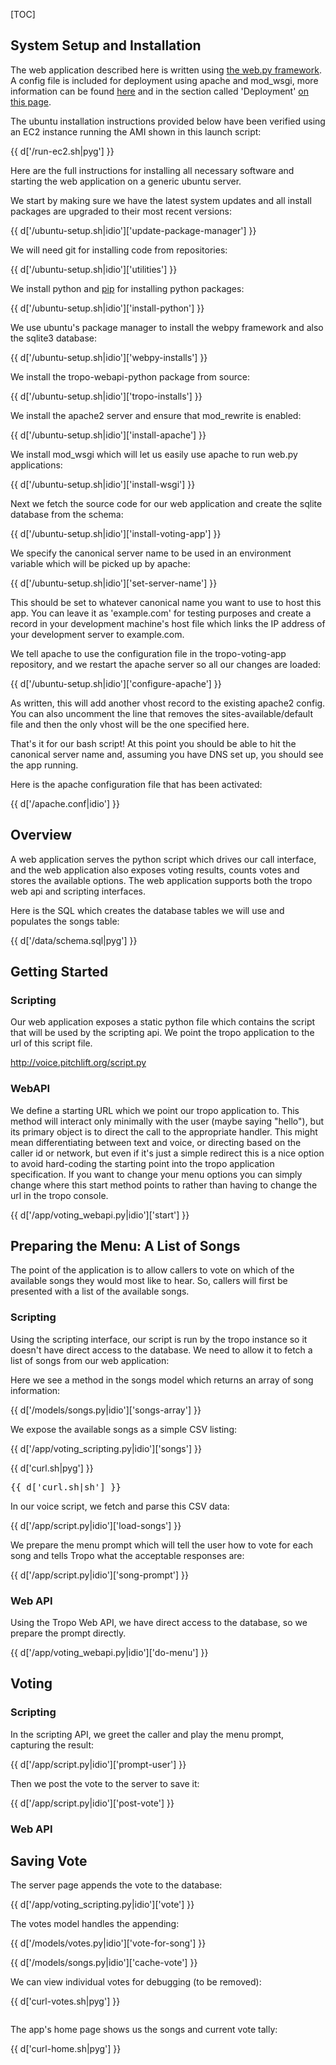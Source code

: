 [TOC]

## System Setup and Installation

The web application described here is written using [the web.py
framework](http://webpy.org). A config file is included for deployment using
apache and mod_wsgi, more information can be found
[here](http://webpy.org/cookbook/mod_wsgi-apache) and in the section called
'Deployment' [on this page](http://webpy.org/cookbook/).

The ubuntu installation instructions provided below have been verified using an
EC2 instance running the AMI shown in this launch script:

{{ d['/run-ec2.sh|pyg'] }}

Here are the full instructions for installing all necessary software and starting the web application on a generic ubuntu server.

We start by making sure we have the latest system updates and all install packages are upgraded to their most recent versions:

{{ d['/ubuntu-setup.sh|idio']['update-package-manager'] }}

We will need git for installing code from repositories:

{{ d['/ubuntu-setup.sh|idio']['utilities'] }}

We install python and [pip](http://www.pip-installer.org/) for installing python packages:

{{ d['/ubuntu-setup.sh|idio']['install-python'] }}

We use ubuntu's package manager to install the webpy framework and also the sqlite3 database:

{{ d['/ubuntu-setup.sh|idio']['webpy-installs'] }}

We install the tropo-webapi-python package from source:

{{ d['/ubuntu-setup.sh|idio']['tropo-installs'] }}

We install the apache2 server and ensure that mod_rewrite is enabled:

{{ d['/ubuntu-setup.sh|idio']['install-apache'] }}

We install mod_wsgi which will let us easily use apache to run web.py applications:

{{ d['/ubuntu-setup.sh|idio']['install-wsgi'] }}

Next we fetch the source code for our web application and create the sqlite database from the schema:

{{ d['/ubuntu-setup.sh|idio']['install-voting-app'] }}

We specify the canonical server name to be used in an environment variable which will be picked up by apache:

{{ d['/ubuntu-setup.sh|idio']['set-server-name'] }}

This should be set to whatever canonical name you want to use to host this app.
You can leave it as 'example.com' for testing purposes and create a record in
your development machine's host file which links the IP address of your
development server to example.com.

We tell apache to use the configuration file in the tropo-voting-app
repository, and we restart the apache server so all our changes are loaded:

{{ d['/ubuntu-setup.sh|idio']['configure-apache'] }}

As written, this will add another vhost record to the existing apache2 config.
You can also uncomment the line that removes the sites-available/default file
and then the only vhost will be the one specified here.

That's it for our bash script! At this point you should be able to hit the canonical server name and, assuming you have DNS set up, you should see the app running.

Here is the apache configuration file that has been activated:

{{ d['/apache.conf|idio'] }}

## Overview

A web application serves the python script which drives our call interface, and
the web application also exposes voting results, counts votes and stores the
available options. The web application supports both the tropo web api and
scripting interfaces.

Here is the SQL which creates the database tables we will use and populates the
songs table:

{{ d['/data/schema.sql|pyg'] }}

## Getting Started

### Scripting

Our web application exposes a static python file which contains the script that
will be used by the scripting api. We point the tropo application to the url of
this script file.

http://voice.pitchlift.org/script.py

### WebAPI

We define a starting URL which we point our tropo application to. This method
will interact only minimally with the user (maybe saying "hello"), but its
primary object is to direct the call to the appropriate handler. This might
mean differentiating between text and voice, or directing based on the caller
id or network, but even if it's just a simple redirect this is a nice option to
avoid hard-coding the starting point into the tropo application specification.
If you want to change your menu options you can simply change where this start
method points to rather than having to change the url in the tropo console.

{{ d['/app/voting_webapi.py|idio']['start'] }}

## Preparing the Menu: A List of Songs

The point of the application is to allow callers to vote on which of the
available songs they would most like to hear. So, callers will first be
presented with a list of the available songs.

### Scripting

Using the scripting interface, our script is run by the tropo instance so it
doesn't have direct access to the database. We need to allow it to fetch a list
of songs from our web application:

Here we see a method in the songs model which returns an array of song
information:

{{ d['/models/songs.py|idio']['songs-array'] }}

We expose the available songs as a simple CSV listing:

{{ d['/app/voting_scripting.py|idio']['songs'] }}

{{ d['curl.sh|pyg'] }}

<pre>
{{ d['curl.sh|sh'] }}
</pre>

In our voice script, we fetch and parse this CSV data:

{{ d['/app/script.py|idio']['load-songs'] }}

We prepare the menu prompt which will tell the user how to vote for each song
and tells Tropo what the acceptable responses are:

{{ d['/app/script.py|idio']['song-prompt'] }}

### Web API

Using the Tropo Web API, we have direct access to the database, so we prepare
the prompt directly.

{{ d['/app/voting_webapi.py|idio']['do-menu'] }}

## Voting

### Scripting

In the scripting API, we greet the caller and play the menu prompt, capturing the result:

{{ d['/app/script.py|idio']['prompt-user'] }}

Then we post the vote to the server to save it:

{{ d['/app/script.py|idio']['post-vote'] }}

### Web API

## Saving Vote

The server page appends the vote to the database:

{{ d['/app/voting_scripting.py|idio']['vote'] }}

The votes model handles the appending:

{{ d['/models/votes.py|idio']['vote-for-song'] }}

{{ d['/models/songs.py|idio']['cache-vote'] }}

We can view individual votes for debugging (to be removed):

{{ d['curl-votes.sh|pyg'] }}

<pre>
</pre>

The app's home page shows us the songs and current vote tally:

{{ d['curl-home.sh|pyg'] }}

<pre>
</pre>
